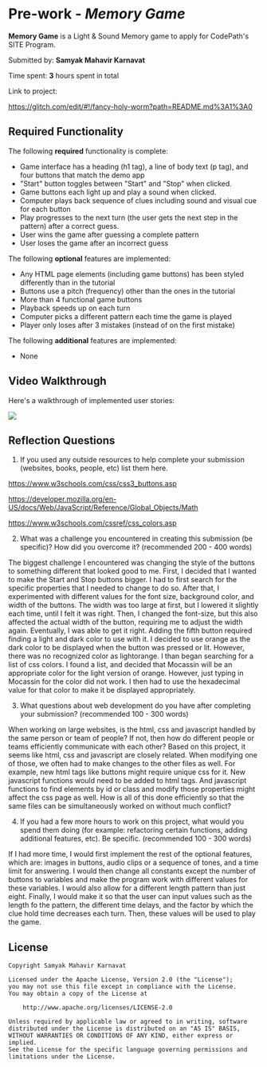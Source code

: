 # Pre-work - *Memory Game*

**Memory Game** is a Light & Sound Memory game to apply for CodePath's SITE Program. 

Submitted by: **Samyak Mahavir Karnavat**

Time spent: **3** hours spent in total

Link to project:

https://glitch.com/edit/#!/fancy-holy-worm?path=README.md%3A1%3A0

## Required Functionality

The following **required** functionality is complete:

* Game interface has a heading (h1 tag), a line of body text (p tag), and four buttons that match the demo app
* "Start" button toggles between "Start" and "Stop" when clicked. 
* Game buttons each light up and play a sound when clicked. 
* Computer plays back sequence of clues including sound and visual cue for each button
* Play progresses to the next turn (the user gets the next step in the pattern) after a correct guess. 
* User wins the game after guessing a complete pattern
* User loses the game after an incorrect guess

The following **optional** features are implemented:

* Any HTML page elements (including game buttons) has been styled differently than in the tutorial
* Buttons use a pitch (frequency) other than the ones in the tutorial
* More than 4 functional game buttons
* Playback speeds up on each turn
* Computer picks a different pattern each time the game is played
* Player only loses after 3 mistakes (instead of on the first mistake)

The following **additional** features are implemented:

* None

## Video Walkthrough

Here's a walkthrough of implemented user stories:

![](https://media.giphy.com/media/IyHrT6WuQqFuU8iHVB/giphy.gif)


## Reflection Questions
1. If you used any outside resources to help complete your submission (websites, books, people, etc) list them here. 

https://www.w3schools.com/css/css3_buttons.asp

https://developer.mozilla.org/en-US/docs/Web/JavaScript/Reference/Global_Objects/Math

https://www.w3schools.com/cssref/css_colors.asp

2. What was a challenge you encountered in creating this submission (be specific)? How did you overcome it? (recommended 200 - 400 words) 

The biggest challenge I encountered was changing the style of the buttons to something different that looked good to me. First, I decided that I wanted to make the Start and Stop buttons bigger.
I had to first search for the specific properties that I needed to change to do so. After that, I experimented with different values for the font size, background color, and width of the buttons.
The width was too large at first, but I lowered it slightly each time, until I felt it was right. Then, I changed the font-size, but this also affected the actual width of the button, requiring
me to adjust the width again. Eventually, I was able to get it right. Adding the fifth button required finding a light and dark color to use with it. I decided to use orange as the dark color to
be displayed when the button was pressed or lit. However, there was no recognized color as lightorange. I than began searching for a list of css colors. I found a list, and decided that Mocassin
will be an appropriate color for the light version of orange. However, just typing in Mocassin for the color did not work. I then had to use the hexadecimal value for that color to make it be displayed
appropriately.

3. What questions about web development do you have after completing your submission? (recommended 100 - 300 words) 

When working on large websites, is the html, css and javascript handled by the same person or team of people? If not, then how do different people or teams efficiently communicate with each other?
Based on this project, it seems like html, css and javascript are closely related. When modifying one of those, we often had to make changes to the other files as well. For example, new html tags like
buttons might require unique css for it. New javascript functions would need to be added to html tags. And javascript functions to find elements by id or class and modify those properties might affect the css
page as well. How is all of this done efficiently so that the same files can be simultaneously worked on without much conflict?

4. If you had a few more hours to work on this project, what would you spend them doing (for example: refactoring certain functions, adding additional features, etc). Be specific. (recommended 100 - 300 words) 

If I had more time, I would first implement the rest of the optional features, which are: images in buttons, audio clips or a sequence of tones, and a time limit for answering. I would then change all constants
except the number of buttons to variables and make the program work with different values for these variables. I would also allow for a different length pattern than just eight.
Finally, I would make it so that the user can input values such as the length fo the pattern, the different time delays, and the factor by which the clue hold time decreases each turn. Then, these values
will be used to play the game.



## License

    Copyright Samyak Mahavir Karnavat

    Licensed under the Apache License, Version 2.0 (the "License");
    you may not use this file except in compliance with the License.
    You may obtain a copy of the License at

        http://www.apache.org/licenses/LICENSE-2.0

    Unless required by applicable law or agreed to in writing, software
    distributed under the License is distributed on an "AS IS" BASIS,
    WITHOUT WARRANTIES OR CONDITIONS OF ANY KIND, either express or implied.
    See the License for the specific language governing permissions and
    limitations under the License.
